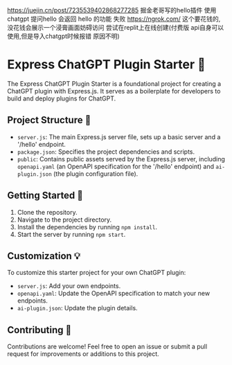 https://juejin.cn/post/7235539402868277285
掘金老哥写的hello插件
使用chatgpt 提问hello 会返回 hello 的功能
失败
https://ngrok.com/
这个要花钱的,没花钱会展示一个浸膏画面妨碍访问
尝试在replit上在线创建(付费版 api自身可以使用,但是导入chatgpt时候报错 原因不明)

# Express ChatGPT Plugin Starter 🚀

The Express ChatGPT Plugin Starter is a foundational project for creating a ChatGPT plugin with Express.js. It serves as a boilerplate for developers to build and deploy plugins for ChatGPT.

## Project Structure 📁

- `server.js`: The main Express.js server file, sets up a basic server and a '/hello' endpoint.
- `package.json`: Specifies the project dependencies and scripts.
- `public`: Contains public assets served by the Express.js server, including `openapi.yaml` (an OpenAPI specification for the '/hello' endpoint) and `ai-plugin.json` (the plugin configuration file).

## Getting Started 🏁

1. Clone the repository.
2. Navigate to the project directory.
3. Install the dependencies by running `npm install`.
4. Start the server by running `npm start`.

## Customization 💡

To customize this starter project for your own ChatGPT plugin:

- `server.js`: Add your own endpoints.
- `openapi.yaml`: Update the OpenAPI specification to match your new endpoints.
- `ai-plugin.json`: Update the plugin details.

## Contributing 🤝

Contributions are welcome! Feel free to open an issue or submit a pull request for improvements or additions to this project.
